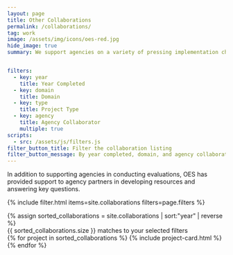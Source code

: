 ```yaml
---
layout: page
title: Other Collaborations
permalink: /collaborations/
tag: work
image: /assets/img/icons/oes-red.jpg
hide_image: true
summary: We support agencies on a variety of pressing implementation challenges.


filters:
  - key: year
    title: Year Completed
  - key: domain
    title: Domain
  - key: type
    title: Project Type
  - key: agency
    title: Agency Collaborator
    multiple: true
scripts:
  - src: /assets/js/filters.js
filter_button_title: Filter the collaboration listing
filter_button_message: By year completed, domain, and agency collaborator
---
```


<p>In addition to supporting agencies in conducting evaluations, OES has provided support to agency partners in developing resources and answering key questions. </p>

{% include filter.html items=site.collaborations filters=page.filters %}
<div class="margin-top-4">
  <div class="grid-row grid-gap">
    {% assign sorted_collaborations = site.collaborations | sort:"year" | reverse %}
    <div id="filter-message" class="usa-sr-only" role="region" aria-live="polite" aria-atomic="true">
      {{ sorted_collaborations.size }} matches to your selected filters
    </div>
    {% for project in sorted_collaborations %}
      {% include project-card.html %}
    {% endfor %}
  </div>
</div>

